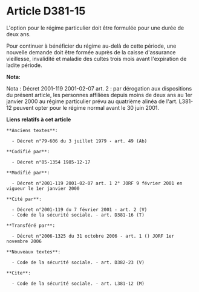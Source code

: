 # Article D381-15

L'option pour le régime particulier doit être formulée pour une durée de deux ans. 

Pour continuer à bénéficier du régime au-delà de cette période, une nouvelle demande doit être formée auprès de la caisse
d'assurance vieillesse, invalidité et maladie des cultes trois mois avant l'expiration de ladite période.

**Nota:**

Nota : Décret 2001-119 2001-02-07 art. 2 : par dérogation aux dispositions du présent article, les personnes affiliées depuis
moins de deux ans au 1er janvier 2000 au régime particulier prévu au quatrième alinéa de l'art. L381-12 peuvent opter pour le
régime normal avant le 30 juin 2001.

**Liens relatifs à cet article**

	**Anciens textes**:

	  - Décret n°79-606 du 3 juillet 1979 - art. 49 (Ab)

	**Codifié par**:

	  - Décret n°85-1354 1985-12-17

	**Modifié par**:

	  - Décret n°2001-119 2001-02-07 art. 1 2° JORF 9 février 2001 en vigueur le 1er janvier 2000

	**Cité par**:

	  - Décret n°2001-119 du 7 février 2001 - art. 2 (V)
	  - Code de la sécurité sociale. - art. D381-16 (T)

	**Transféré par**:

	  - Décret n°2006-1325 du 31 octobre 2006 - art. 1 () JORF 1er novembre 2006

	**Nouveaux textes**:

	  - Code de la sécurité sociale. - art. D382-23 (V)

	**Cite**:

	  - Code de la sécurité sociale. - art. L381-12 (M)
